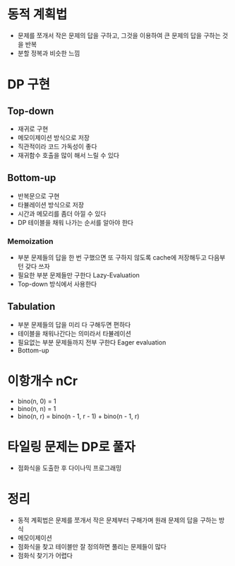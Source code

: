 # 동적 계획법

- 문제를 쪼개서 작은 문제의 답을 구하고, 그것을 이용하여 큰 문제의 답을 구하는 것을 반복
- 분할 정복과 비슷한 느낌

# DP 구현

## Top-down

- 재귀로 구현
- 메모이제이션 방식으로 저장
- 직관적이라 코드 가독성이 좋다
- 재귀함수 호출을 많이 해서 느릴 수 있다

## Bottom-up

- 반복문으로 구현
- 타뷸레이션 방식으로 저장
- 시간과 메모리를 좀더 아낄 수 있다
- DP 테이블을 채워 나가는 순서를 알아야 한다

### Memoization

- 부분 문제들의 답을 한 번 구했으면 또 구하지 않도록 cache에 저장해두고 다음부턴 갖다 쓰자
- 필요한 부분 문제들만 구한다 Lazy-Evaluation
- Top-down 방식에서 사용한다

## Tabulation

- 부분 문제들의 답을 미리 다 구해두면 편하다
- 테이블을 채워나간다는 의미라서 타뷸레이션
- 필요없는 부분 문제들까지 전부 구한다 Eager evaluation
- Bottom-up

# 이항개수 nCr

- bino(n, 0) = 1
- bino(n, n) = 1
- bino(n, r) = bino(n - 1, r - 1) + bino(n - 1, r)

# 타일링 문제는 DP로 풀자

- 점화식을 도출한 후 다이나믹 프로그래밍

# 정리

- 동적 계획법은 문제를 쪼개서 작은 문제부터 구해가며 원래 문제의 답을 구하는 방식
- 메모이제이션
- 점화식을 찾고 테이블만 잘 정의하면 풀리는 문제들이 많다
- 점화식 찾기가 어렵다
